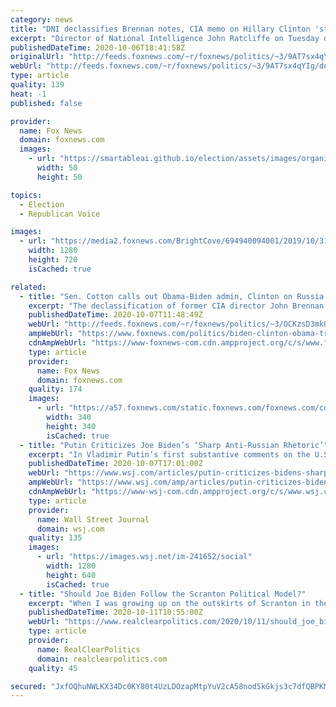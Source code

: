 ```yaml
---
category: news
title: "DNI declassifies Brennan notes, CIA memo on Hillary Clinton 'stirring up' scandal between Trump, Russia"
excerpt: "Director of National Intelligence John Ratcliffe on Tuesday declassified documents that revealed former CIA Director John Brennan briefed former President Obama on Hillary Clinton’s purported “plan” to tie then-candidate Donald Trump to Russia as “a means of distracting the public from her use of a private"
publishedDateTime: 2020-10-06T18:41:58Z
originalUrl: "http://feeds.foxnews.com/~r/foxnews/politics/~3/9AT7sx4qYIg/dni-brennan-notes-cia-memo-clinton"
webUrl: "http://feeds.foxnews.com/~r/foxnews/politics/~3/9AT7sx4qYIg/dni-brennan-notes-cia-memo-clinton"
type: article
quality: 139
heat: -1
published: false

provider:
  name: Fox News
  domain: foxnews.com
  images:
    - url: "https://smartableai.github.io/election/assets/images/organizations/foxnews.com-50x50.jpg"
      width: 50
      height: 50

topics:
  - Election
  - Republican Voice

images:
  - url: "https://media2.foxnews.com/BrightCove/694940094001/2019/10/31/694940094001_6099268230001_6099265128001-vs.jpg"
    width: 1280
    height: 720
    isCached: true

related:
  - title: "Sen. Cotton calls out Obama-Biden admin, Clinton on Russia collusion hoax"
    excerpt: "The declassification of former CIA director John Brennan's notes proves Hillary Clinton colluded with foreign entities to inject disinformation into the 2016 campaign, Sen. Tom Cotton, R-Ark., told \"Fox & Friends\" Wednesday."
    publishedDateTime: 2020-10-07T11:48:49Z
    webUrl: "http://feeds.foxnews.com/~r/foxnews/politics/~3/OCKzsD3mkUU/biden-clinton-obama-trump-russia-collusion-hoax-sen-tom-cotton"
    ampWebUrl: "https://www.foxnews.com/politics/biden-clinton-obama-trump-russia-collusion-hoax-sen-tom-cotton.amp"
    cdnAmpWebUrl: "https://www-foxnews-com.cdn.ampproject.org/c/s/www.foxnews.com/politics/biden-clinton-obama-trump-russia-collusion-hoax-sen-tom-cotton.amp"
    type: article
    provider:
      name: Fox News
      domain: foxnews.com
    quality: 174
    images:
      - url: "https://a57.foxnews.com/static.foxnews.com/foxnews.com/content/uploads/2018/09/340/340/calebparkeheadshot0622182.jpg?ve=1&tl=1"
        width: 340
        height: 340
        isCached: true
  - title: "Putin Criticizes Joe Biden’s ‘Sharp Anti-Russian Rhetoric’"
    excerpt: "In Vladimir Putin’s first substantive comments on the U.S. election, the Russian president praised President Trump and said he was reassured by Joe Biden’s support for arms control."
    publishedDateTime: 2020-10-07T17:01:00Z
    webUrl: "https://www.wsj.com/articles/putin-criticizes-bidens-sharp-anti-russian-rhetoric-11602073537"
    ampWebUrl: "https://www.wsj.com/amp/articles/putin-criticizes-bidens-sharp-anti-russian-rhetoric-11602073537"
    cdnAmpWebUrl: "https://www-wsj-com.cdn.ampproject.org/c/s/www.wsj.com/amp/articles/putin-criticizes-bidens-sharp-anti-russian-rhetoric-11602073537"
    type: article
    provider:
      name: Wall Street Journal
      domain: wsj.com
    quality: 135
    images:
      - url: "https://images.wsj.net/im-241652/social"
        width: 1280
        height: 640
        isCached: true
  - title: "Should Joe Biden Follow the Scranton Political Model?"
    excerpt: "When I was growing up on the outskirts of Scranton in the 1970s and 1980s, my mother and I would drive into the city to shop at a popular downtown department store. On our way, we would pass through the city’s Green Ridge section,"
    publishedDateTime: 2020-10-11T10:55:00Z
    webUrl: "https://www.realclearpolitics.com/2020/10/11/should_joe_biden_follow_the_scranton_political_model_526021.html#!"
    type: article
    provider:
      name: RealClearPolitics
      domain: realclearpolitics.com
    quality: 45

secured: "JxfOQhuNWLKX34Dc0KY80t4UzLDOzapMtpYuV2cA58nod5kGkjs3c7dfQBPKMvsBuotbwO5DOeOzIf9sRpw2aFo2PT61siB4LVjwM1QPQhr/2WhsWYCrJ7CT9drSogUKjUVIo/GW5wH1JywKC4Xe7Vn+mq8X3emz2grUvh4ODdGM/1TGa7bvbFpI3BqtP5bCCnZFfdPijlzTgmBRhUknbvHvbGbEMsz+afBzVFF87EgHVaTUxPxpY8h8l4kj1IVeR8jCznXZki9qNsvsOYjQiKOYopo8YR9rLE1PQ4fScEgon2KXl3b3fl5zduZYFtJ+bjjrQvXLTtDMWZk2J4/iuCOU1mQG0kJJpKt5LxczFIM=;4t0vYVGyBgCHI9Y4sPEH0g=="
---
```


